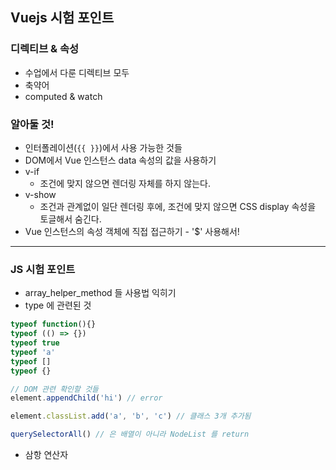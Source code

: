 ## Vuejs 시험 포인트

### 디렉티브 & 속성
- 수업에서 다룬 디렉티브 모두
- 축약어
- computed & watch

### 알아둘 것!
- 인터폴레이션(`{{ }}`)에서 사용 가능한 것들
- DOM에서 Vue 인스턴스 data 속성의 값을 사용하기
- v-if 
  - 조건에 맞지 않으면 렌더링 자체를 하지 않는다.
- v-show
  - 조건과 관계없이 일단 렌더링 후에, 조건에 맞지 않으면 CSS display 속성을 토글해서 숨긴다.
- Vue 인스턴스의 속성 객체에 직접 접근하기 - '$' 사용해서!

---

### JS 시험 포인트

- array_helper_method 들 사용법 익히기
- type 에 관련된 것

```javascript
typeof function(){}
typeof (() => {})
typeof true
typeof 'a'
typeof [] 
typeof {} 

// DOM 관련 확인할 것들
element.appendChild('hi') // error

element.classList.add('a', 'b', 'c') // 클래스 3개 추가됨

querySelectorAll() // 은 배열이 아니라 NodeList 를 return
```

- 삼항 연산자